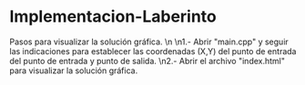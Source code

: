 # Implementacion-Laberinto

Pasos para visualizar la solución gráfica.
\n
\n1.- Abrir "main.cpp" y seguir las indicaciones para establecer las coordenadas (X,Y) del punto de entrada del punto de entrada y punto de salida.
\n2.- Abrir el archivo "index.html" para visualizar la solución gráfica. 
